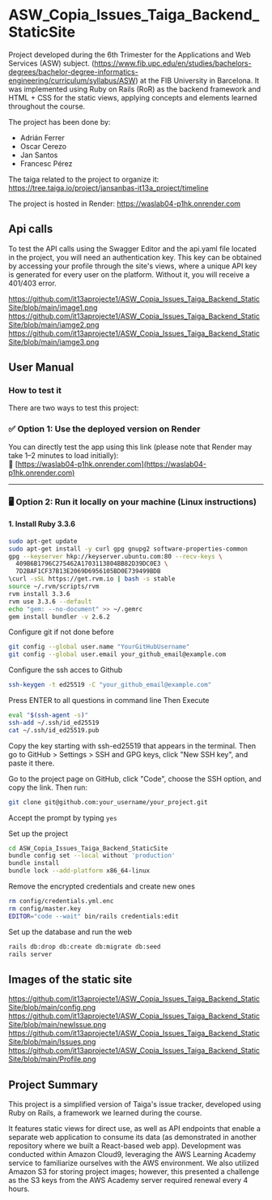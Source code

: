 
# ASW_Copia_Issues_Taiga_Backend_StaticSite

Project developed during the 6th Trimester for the Applications and Web Services (ASW) subject. (https://www.fib.upc.edu/en/studies/bachelors-degrees/bachelor-degree-informatics-engineering/curriculum/syllabus/ASW) at the FIB University in Barcelona. It was implemented using Ruby on Rails (RoR) as the backend framework and HTML + CSS for the static views, applying concepts and elements learned throughout the course.

The project has been done by:
* Adrián Ferrer
* Oscar Cerezo
* Jan Santos
* Francesc Pérez


The taiga related to the project to organize it: https://tree.taiga.io/project/jansanbas-it13a_project/timeline

The project is hosted in Render:
 https://waslab04-p1hk.onrender.com     



## Api calls

To test the API calls using the Swagger Editor and the api.yaml file located in the project, you will need an authentication key. This key can be obtained by accessing your profile through the site's views, where a unique API key is generated for every user on the platform. Without it, you will receive a 401/403 error.

https://github.com/it13aprojecte1/ASW_Copia_Issues_Taiga_Backend_StaticSite/blob/main/image1.png
https://github.com/it13aprojecte1/ASW_Copia_Issues_Taiga_Backend_StaticSite/blob/main/iamge2.png
https://github.com/it13aprojecte1/ASW_Copia_Issues_Taiga_Backend_StaticSite/blob/main/iamge3.png


## User Manual

### How to test it 
There are two ways to test this project:

### ✅ Option 1: Use the deployed version on Render

You can directly test the app using this link (please note that Render may take 1–2 minutes to load initially):  
🔗 [https://waslab04-p1hk.onrender.com](https://waslab04-p1hk.onrender.com)

---

### 🖥️ Option 2: Run it locally on your machine (Linux instructions)

#### 1. Install Ruby 3.3.6

```bash
sudo apt-get update
sudo apt-get install -y curl gpg gnupg2 software-properties-common
gpg --keyserver hkp://keyserver.ubuntu.com:80 --recv-keys \
  409B6B1796C275462A1703113804BB82D39DC0E3 \
  7D2BAF1CF37B13E2069D6956105BD0E739499BDB
\curl -sSL https://get.rvm.io | bash -s stable
source ~/.rvm/scripts/rvm
rvm install 3.3.6
rvm use 3.3.6 --default
echo "gem: --no-document" >> ~/.gemrc
gem install bundler -v 2.6.2

```

Configure git if not done before

```bash
git config --global user.name "YourGitHubUsername"
git config --global user.email your_github_email@example.com

```

Configure the ssh acces to Github

```bash
ssh-keygen -t ed25519 -C "your_github_email@example.com"
```

Press ENTER to all questions in command line
Then Execute

```bash
eval "$(ssh-agent -s)"
ssh-add ~/.ssh/id_ed25519
cat ~/.ssh/id_ed25519.pub
```

Copy the key starting with ssh-ed25519 that appears in the terminal.
Then go to GitHub > Settings > SSH and GPG keys, click "New SSH key", and paste it there.

Go to the project page on GitHub, click "Code", choose the SSH option, and copy the link. Then run:

```bash
git clone git@github.com:your_username/your_project.git
```


Accept the prompt by typing ```yes```

Set up the project

```bash
cd ASW_Copia_Issues_Taiga_Backend_StaticSite
bundle config set --local without 'production'
bundle install
bundle lock --add-platform x86_64-linux
```

Remove the encrypted credentials and create new ones

```bash
rm config/credentials.yml.enc
rm config/master.key
EDITOR="code --wait" bin/rails credentials:edit
```

Set up the database and run the web

```bash
rails db:drop db:create db:migrate db:seed 
rails server
```



## Images of the static site
https://github.com/it13aprojecte1/ASW_Copia_Issues_Taiga_Backend_StaticSite/blob/main/config.png
https://github.com/it13aprojecte1/ASW_Copia_Issues_Taiga_Backend_StaticSite/blob/main/newIssue.png
https://github.com/it13aprojecte1/ASW_Copia_Issues_Taiga_Backend_StaticSite/blob/main/Issues.png
https://github.com/it13aprojecte1/ASW_Copia_Issues_Taiga_Backend_StaticSite/blob/main/Profile.png

## Project Summary

This project is a simplified version of Taiga's issue tracker, developed using Ruby on Rails, a framework we learned during the course.

It features static views for direct use, as well as API endpoints that enable a separate web application to consume its data (as demonstrated in another repository where we built a React-based web app). Development was conducted within Amazon Cloud9, leveraging the AWS Learning Academy service to familiarize ourselves with the AWS environment. We also utilized Amazon S3 for storing project images; however, this presented a challenge as the S3 keys from the AWS Academy server required renewal every 4 hours.
